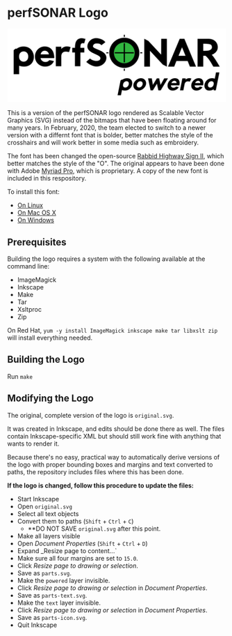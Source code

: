 # perfSONAR Logo

![perfSONAR Logo](parts.svg)

This is a version of the perfSONAR logo rendered as Scalable Vector
Graphics (SVG) instead of the bitmaps that have been floating around
for many years.  In February, 2020, the team elected to switch to a
newer version with a differnt font that is bolder, better matches the
style of the crosshairs and will work better in some media such as
embroidery.

The font has been changed the open-source [Rabbid Highway Sign II](https://fontlibrary.org/en/font/rabbid-highway-sign-ii),
which better matches the style of the "O".  The original appears to have
been done with Adobe [Myriad Pro](https://fonts.adobe.com/fonts/myriad),
which is proprietary.  A copy of the new font is included in this respository.

To install this font:

 * [On Linux](https://www.linux.com/tutorials/how-manage-fonts-linux/)
 * [On Mac OS X](https://support.apple.com/en-us/HT201749)
 * [On Windows](https://support.microsoft.com/en-us/help/314960/how-to-install-or-remove-a-font-in-windows)


## Prerequisites

Building the logo requires a system with the following available at
the command line:

 * ImageMagick
 * Inkscape
 * Make
 * Tar
 * Xsltproc
 * Zip

On Red Hat, `yum -y install ImageMagick inkscape make tar libxslt zip` will
install everything needed.


## Building the Logo

Run `make` 


## Modifying the Logo

The original, complete version of the logo is `original.svg`.

It was created in Inkscape, and edits should be done there as well.
The files contain Inkscape-specific XML but should still work fine
with anything that wants to render it.

Because there's no easy, practical way to automatically derive
versions of the logo with proper bounding boxes and margins and text
converted to paths, the repository includes files where this has been
done.

**If the logo is changed, follow this procedure to update the files:**

 * Start Inkscape
 * Open `original.svg`
 * Select all text objects
 * Convert them to paths (`Shift` + `Ctrl` + `C`)
    * **DO NOT SAVE `original.svg` after this point.
 * Make all layers visible
 * Open _Document Properties_ (`Shift` + `Ctrl` + `D`)
 * Expand _Resize page to content...`
 * Make sure all four margins are set to `15.0`.
 * Click _Resize page to drawing or selection_.
 * Save as `parts.svg`.
 * Make the `powered` layer invisible.
 * Click _Resize page to drawing or selection_ in _Document Properties_.
 * Save as `parts-text.svg`.
 * Make the `text` layer invisible.
 * Click _Resize page to drawing or selection_ in _Document Properties_.
 * Save as `parts-icon.svg`.
 * Quit Inkscape
